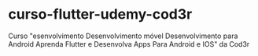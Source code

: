 # curso-flutter-udemy-cod3r
Curso "esenvolvimento Desenvolvimento móvel Desenvolvimento para Android Aprenda Flutter e Desenvolva Apps Para Android e IOS" da Cod3r
